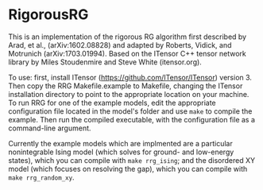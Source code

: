 # RigorousRG
This is an implementation of the rigorous RG algorithm first described by Arad, et al., (arXiv:1602.08828) and adapted by Roberts, Vidick, and Motrunich (arXiv:1703.01994).
Based on the ITensor C++ tensor network library by Miles Stoudenmire and Steve White (itensor.org).

To use: first, install ITensor (https://github.com/ITensor/ITensor) version 3.
Then copy the RRG Makefile.example to Makefile, changing the ITensor installation directory to point to the appropriate location on your machine.
To run RRG for one of the example models, edit the appropriate configuration file located in the model's folder and use `make` to compile the example.
Then run the compiled executable, with the configuration file as a command-line argument.

Currently the example models which are implmented are a particular nonintegrable Ising model (which solves for ground- and low-energy states), which you can compile with `make rrg_ising`; and the disordered XY model (which focuses on resolving the gap), which you can compile with `make rrg_random_xy`.

